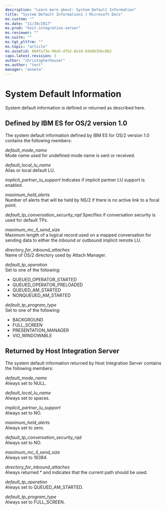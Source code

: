 ```yaml
---
description: "Learn more about: System Default Information"
title: "System Default Information1 | Microsoft Docs"
ms.custom: ""
ms.date: "11/30/2017"
ms.prod: "host-integration-server"
ms.reviewer: ""
ms.suite: ""
ms.tgt_pltfrm: ""
ms.topic: "article"
ms.assetid: 804fa73e-90a5-4fb2-8a10-6dd4b3bbc062
caps.latest.revision: 3
author: "christopherhouser"
ms.author: "test"
manager: "anneta"
---
```

# System Default Information

System default information is defined or returned as described here.  
  
## Defined by IBM ES for OS/2 version 1.0  
  
The system default information defined by IBM ES for OS/2 version 1.0 contains the following members:
  
*default_mode_name*  
Mode name used for undefined mode name is sent or received.  
  
*default_local_lu_name*  
Alias or local default LU.  
  
*implicit_partner_lu_support* 
Indicates if implicit partner LU support is enabled.  
  
*maximum_held_alerts*  
Number of alerts that will be held by NS/2 if there is no active link to a focal point.  
  
*default_tp_conversation_security_rqd* 
Specifies if conversation security is used for default TPs.  
  
*maximum_mc_ll_send_size*  
Maximum length of a logical record used on a mapped conversation for sending data to either the inbound or outbound implicit remote LU.  
  
*directory_for_inbound_attaches*  
Name of OS/2 directory used by Attach Manager.  
  
*default_tp_operation*  
Set to one of the following:  
  
- QUEUED_OPERATOR_STARTED  
- QUEUED_OPERATOR_PRELOADED  
- QUEUED_AM_STARTED  
- NONQUEUED_AM_STARTED  

*default_tp_program_type*  
Set to one of the following:  
  
- BACKGROUND  
- FULL_SCREEN  
- PRESENTATION_MANAGER  
- VIO_WINDOWABLE  
  
## Returned by Host Integration Server  
  
The system default information returned by Host Integration Server contains the following members:
  
*default_mode_name*  
Always set to NULL.  
  
*default_local_lu_name*  
Always set to spaces.  
  
*implicit_partner_lu_support*  
Always set to NO.  
  
*maximum_held_alerts*  
Always set to zero.  
  
*default_tp_conversation_security_rqd*  
Always set to NO.  
  
*maximum_mc_ll_send_size*  
Always set to 16384.  
  
*directory_for_inbound_attaches*  
Always returned * and indicates that the current path should be used.  
  
*default_tp_operation*  
Always set to QUEUED_AM_STARTED.  
  
*default_tp_program_type*  
Always set to FULL_SCREEN.
